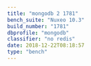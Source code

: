 ```yaml
---
title: "mongodb 2 1781"
bench_suite: "Nuxeo 10.3"
build_number: "1781"
dbprofile: "mongodb"
classifier: "no redis"
date: 2018-12-22T08:18:57
type: "bench"
---
```

